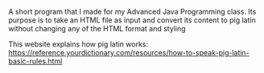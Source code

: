 A short program that I made for my Advanced Java Programming class.
Its purpose is to take an HTML file as input and convert its content to pig latin without changing any of the HTML format and styling

This website explains how pig latin works: https://reference.yourdictionary.com/resources/how-to-speak-pig-latin-basic-rules.html
